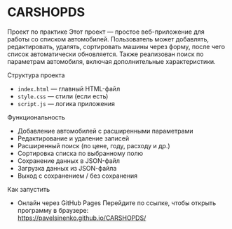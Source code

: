 # CARSHOPDS
 Проект по практике 
 Этот проект — простое веб-приложение для работы со списком автомобилей. 
 Пользователь может добавлять, редактировать, удалять, сортировать машины через форму, после чего список автоматически обновляется. 
 Также реализован поиск по параметрам автомобиля, включая дополнительные характеристики.

Структура проекта
- `index.html` — главный HTML-файл
- `style.css` — стили (если есть)
- `script.js` — логика приложения

Функциональность
- Добавление автомобилей с расширенными параметрами
- Редактирование и удаление записей
- Расширенный поиск (по цене, году, расходу и др.)
- Сортировка списка по выбранному полю
- Сохранение данных в JSON-файл
- Загрузка данных из JSON-файла
- Выход с сохранением / без сохранения

Как запустить
- Онлайн через GitHub Pages
Перейдите по ссылке, чтобы открыть программу в браузере:  
https://pavelsinenko.github.io/CARSHOPDS/

